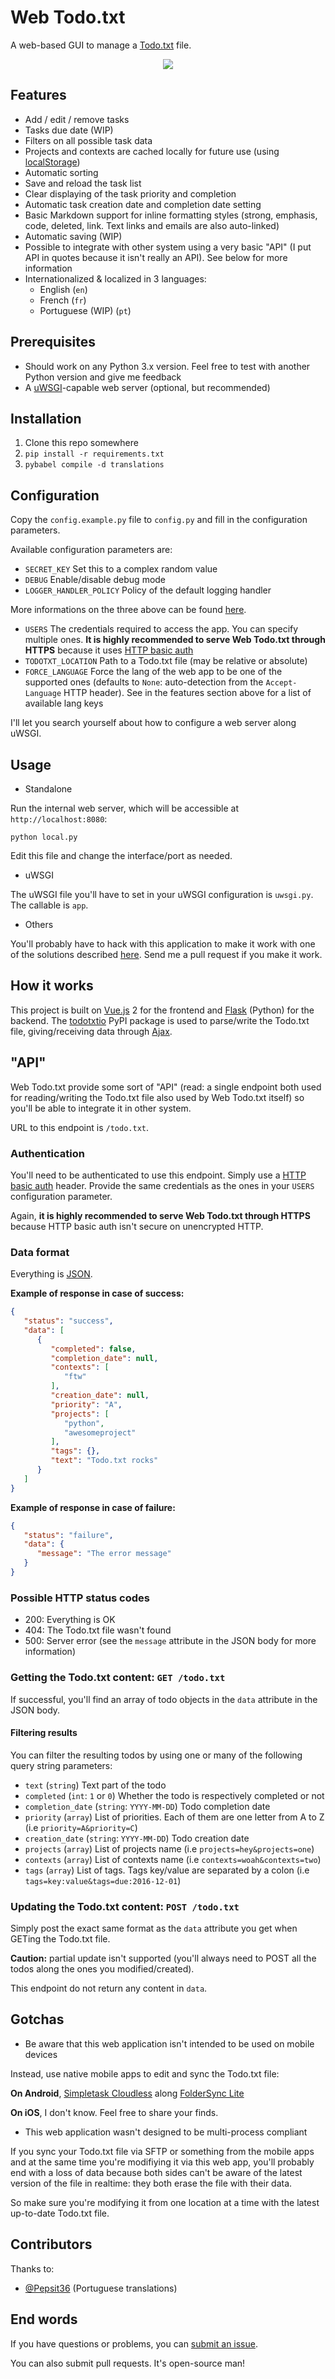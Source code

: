 # Web Todo.txt

A web-based GUI to manage a [Todo.txt](http://todotxt.com/) file.

<p align="center">
  <img src="https://github.com/EpocDotFr/webtodotxt/raw/master/screenshot.png">
</p>

## Features

  - Add / edit / remove tasks
  - Tasks due date (WIP)
  - Filters on all possible task data
  - Projects and contexts are cached locally for future use (using [localStorage](https://en.wikipedia.org/wiki/Web_storage#localStorage))
  - Automatic sorting
  - Save and reload the task list
  - Clear displaying of the task priority and completion
  - Automatic task creation date and completion date setting
  - Basic Markdown support for inline formatting styles (strong, emphasis, code, deleted, link. Text links and emails are also auto-linked)
  - Automatic saving (WIP)
  - Possible to integrate with other system using a very basic "API" (I put API in quotes because it isn't really an API). See below for more information
  - Internationalized & localized in 3 languages:
    - English (`en`)
    - French (`fr`)
    - Portuguese (WIP) (`pt`)

## Prerequisites

  - Should work on any Python 3.x version. Feel free to test with another Python version and give me feedback
  - A [uWSGI](https://uwsgi-docs.readthedocs.io/en/latest/)-capable web server (optional, but recommended)

## Installation

  1. Clone this repo somewhere
  2. `pip install -r requirements.txt`
  3. `pybabel compile -d translations`

## Configuration

Copy the `config.example.py` file to `config.py` and fill in the configuration parameters.

Available configuration parameters are:

  - `SECRET_KEY` Set this to a complex random value
  - `DEBUG` Enable/disable debug mode
  - `LOGGER_HANDLER_POLICY` Policy of the default logging handler

More informations on the three above can be found [here](http://flask.pocoo.org/docs/0.11/config/#builtin-configuration-values).

  - `USERS` The credentials required to access the app. You can specify multiple ones. **It is highly recommended to serve Web Todo.txt through HTTPS** because it uses [HTTP basic auth](https://en.wikipedia.org/wiki/Basic_access_authentication)
  - `TODOTXT_LOCATION` Path to a Todo.txt file (may be relative or absolute)
  - `FORCE_LANGUAGE` Force the lang of the web app to be one of the supported ones (defaults to `None`: auto-detection from the `Accept-Language` HTTP header). See in the features section above for a list of available lang keys

I'll let you search yourself about how to configure a web server along uWSGI.

## Usage

  - Standalone

Run the internal web server, which will be accessible at `http://localhost:8080`:

```
python local.py
```

Edit this file and change the interface/port as needed.

  - uWSGI

The uWSGI file you'll have to set in your uWSGI configuration is `uwsgi.py`. The callable is `app`.

  - Others

You'll probably have to hack with this application to make it work with one of the solutions described [here](http://flask.pocoo.org/docs/0.11/deploying/). Send me a pull request if you make it work.

## How it works

This project is built on [Vue.js](http://vuejs.org/) 2 for the frontend and [Flask](http://flask.pocoo.org/) (Python) for
the backend. The [todotxtio](https://github.com/EpocDotFr/todotxtio) PyPI package is used to parse/write the Todo.txt file,
giving/receiving data through [Ajax](https://en.wikipedia.org/wiki/Ajax_(programming)).

## "API"

Web Todo.txt provide some sort of "API" (read: a single endpoint both used for reading/writing the Todo.txt file also used by Web Todo.txt itself) so you'll be able to integrate it in other system.

URL to this endpoint is `/todo.txt`.

### Authentication

You'll need to be authenticated to use this endpoint. Simply use a [HTTP basic auth](https://en.wikipedia.org/wiki/Basic_access_authentication) header. Provide the same credentials as the ones in your `USERS` configuration parameter.

Again, **it is highly recommended to serve Web Todo.txt through HTTPS** because HTTP basic auth isn't secure on unencrypted HTTP.

### Data format

Everything is [JSON](https://en.wikipedia.org/wiki/JSON).

**Example of response in case of success:**

```json
{
   "status": "success",
   "data": [
      {
         "completed": false,
         "completion_date": null,
         "contexts": [
            "ftw"
         ],
         "creation_date": null,
         "priority": "A",
         "projects": [
            "python",
            "awesomeproject"
         ],
         "tags": {},
         "text": "Todo.txt rocks"
      }
   ]
}
```

**Example of response in case of failure:**

```json
{
   "status": "failure",
   "data": {
      "message": "The error message"
   }
}
```

### Possible HTTP status codes

  - 200: Everything is OK
  - 404: The Todo.txt file wasn't found
  - 500: Server error (see the `message` attribute in the JSON body for more information)

### Getting the Todo.txt content: `GET /todo.txt`

If successful, you'll find an array of todo objects in the `data` attribute in the JSON body.

#### Filtering results

You can filter the resulting todos by using one or many of the following query string parameters:

  - `text` (`string`) Text part of the todo
  - `completed` (`int`: `1` or `0`) Whether the todo is respectively completed or not
  - `completion_date` (`string`: `YYYY-MM-DD`) Todo completion date
  - `priority` (`array`) List of priorities. Each of them are one letter from A to Z (i.e `priority=A&priority=C`)
  - `creation_date` (`string`: `YYYY-MM-DD`) Todo creation date
  - `projects` (`array`) List of projects name (i.e `projects=hey&projects=one`)
  - `contexts` (`array`) List of contexts name (i.e `contexts=woah&contexts=two`)
  - `tags` (`array`) List of tags. Tags key/value are separated by a colon (i.e `tags=key:value&tags=due:2016-12-01`)

### Updating the Todo.txt content: `POST /todo.txt`

Simply post the exact same format as the `data` attribute you get when GETing the Todo.txt file.

**Caution:** partial update isn't supported (you'll always need to POST all the todos along the ones you modified/created).

This endpoint do not return any content in `data`.

## Gotchas

  - Be aware that this web application isn't intended to be used on mobile devices

Instead, use native mobile apps to edit and sync the Todo.txt file:

**On Android**, [Simpletask Cloudless](https://play.google.com/store/apps/details?id=nl.mpcjanssen.simpletask) along [FolderSync Lite](https://play.google.com/store/apps/details?id=dk.tacit.android.foldersync.lite)

**On iOS**, I don't know. Feel free to share your finds.

  - This web application wasn't designed to be multi-process compliant

If you sync your Todo.txt file via SFTP or something from the mobile apps and at the same time you're modifiying it via
this web app, you'll probably end with a loss of data because both sides can't be aware of the latest version of the file
in realtime: they both erase the file with their data.

So make sure you're modifying it from one location at a time with the latest up-to-date Todo.txt file.

## Contributors

Thanks to:

  - [@Pepsit36](https://github.com/Pepsit36) (Portuguese translations)

## End words

If you have questions or problems, you can [submit an issue](https://github.com/EpocDotFr/webtodotxt/issues).

You can also submit pull requests. It's open-source man!